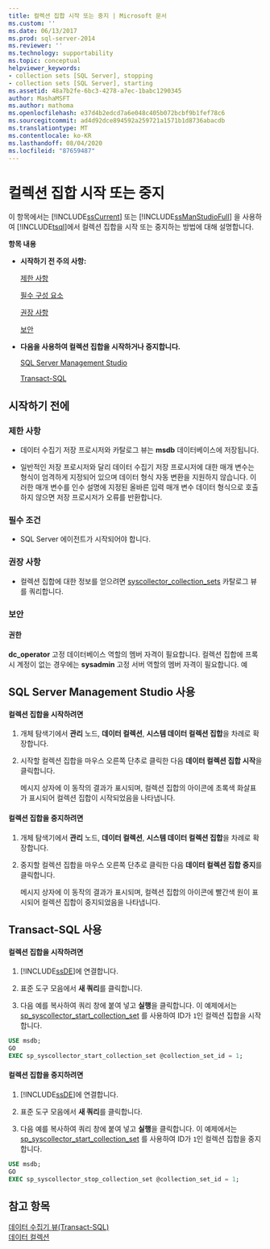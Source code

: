 ```yaml
---
title: 컬렉션 집합 시작 또는 중지 | Microsoft 문서
ms.custom: ''
ms.date: 06/13/2017
ms.prod: sql-server-2014
ms.reviewer: ''
ms.technology: supportability
ms.topic: conceptual
helpviewer_keywords:
- collection sets [SQL Server], stopping
- collection sets [SQL Server], starting
ms.assetid: 48a7b2fe-6bc3-4278-a7ec-1babc1290345
author: MashaMSFT
ms.author: mathoma
ms.openlocfilehash: e37d4b2edcd7a6e048c405b072bcbf9b1fef78c6
ms.sourcegitcommit: ad4d92dce894592a259721a1571b1d8736abacdb
ms.translationtype: MT
ms.contentlocale: ko-KR
ms.lasthandoff: 08/04/2020
ms.locfileid: "87659487"
---
```

# <a name="start-or-stop-a-collection-set"></a>컬렉션 집합 시작 또는 중지
  이 항목에서는 [!INCLUDE[ssCurrent](../../includes/sscurrent-md.md)] 또는 [!INCLUDE[ssManStudioFull](../../includes/ssmanstudiofull-md.md)] 을 사용하여 [!INCLUDE[tsql](../../includes/tsql-md.md)]에서 컬렉션 집합을 시작 또는 중지하는 방법에 대해 설명합니다.  
  
 **항목 내용**  
  
-   **시작하기 전 주의 사항:**  
  
     [제한 사항](#Restrictions)  
  
     [필수 구성 요소](#Prerequisites)  
  
     [권장 사항](#Recommendations)  
  
     [보안](#Security)  
  
-   **다음을 사용하여 컬렉션 집합을 시작하거나 중지합니다.**  
  
     [SQL Server Management Studio](#SSMSProcedure)  
  
     [Transact-SQL](#TsqlProcedure)  
  
##  <a name="before-you-begin"></a><a name="BeforeYouBegin"></a> 시작하기 전에  
  
###  <a name="limitations-and-restrictions"></a><a name="Restrictions"></a> 제한 사항  
  
-   데이터 수집기 저장 프로시저와 카탈로그 뷰는 **msdb** 데이터베이스에 저장됩니다.  
  
-   일반적인 저장 프로시저와 달리 데이터 수집기 저장 프로시저에 대한 매개 변수는 형식이 엄격하게 지정되어 있으며 데이터 형식 자동 변환을 지원하지 않습니다. 이러한 매개 변수를 인수 설명에 지정된 올바른 입력 매개 변수 데이터 형식으로 호출하지 않으면 저장 프로시저가 오류를 반환합니다.  
  
###  <a name="prerequisites"></a><a name="Prerequisites"></a> 필수 조건  
  
-   SQL Server 에이전트가 시작되어야 합니다.  
  
###  <a name="recommendations"></a><a name="Recommendations"></a> 권장 사항  
  
-   컬렉션 집합에 대한 정보를 얻으려면 [syscollector_collection_sets](/sql/relational-databases/system-catalog-views/syscollector-collection-sets-transact-sql) 카탈로그 뷰를 쿼리합니다.  
  
###  <a name="security"></a><a name="Security"></a> 보안  
  
####  <a name="permissions"></a><a name="Permissions"></a> 권한  
 **dc_operator** 고정 데이터베이스 역할의 멤버 자격이 필요합니다. 컬렉션 집합에 프록시 계정이 없는 경우에는 **sysadmin** 고정 서버 역할의 멤버 자격이 필요합니다. 예  
  
##  <a name="using-sql-server-management-studio"></a><a name="SSMSProcedure"></a> SQL Server Management Studio 사용  
  
#### <a name="to-start-a-collection-set"></a>컬렉션 집합을 시작하려면  
  
1.  개체 탐색기에서 **관리** 노드, **데이터 컬렉션**, **시스템 데이터 컬렉션 집합**을 차례로 확장합니다.  
  
2.  시작할 컬렉션 집합을 마우스 오른쪽 단추로 클릭한 다음 **데이터 컬렉션 집합 시작**을 클릭합니다.  
  
     메시지 상자에 이 동작의 결과가 표시되며, 컬렉션 집합의 아이콘에 초록색 화살표가 표시되어 컬렉션 집합이 시작되었음을 나타냅니다.  
  
#### <a name="to-stop-a-collection-set"></a>컬렉션 집합을 중지하려면  
  
1.  개체 탐색기에서 **관리** 노드, **데이터 컬렉션**, **시스템 데이터 컬렉션 집합**을 차례로 확장합니다.  
  
2.  중지할 컬렉션 집합을 마우스 오른쪽 단추로 클릭한 다음 **데이터 컬렉션 집합 중지**를 클릭합니다.  
  
     메시지 상자에 이 동작의 결과가 표시되며, 컬렉션 집합의 아이콘에 빨간색 원이 표시되어 컬렉션 집합이 중지되었음을 나타냅니다.  
  
##  <a name="using-transact-sql"></a><a name="TsqlProcedure"></a> Transact-SQL 사용  
  
#### <a name="to-start-a-collection-set"></a>컬렉션 집합을 시작하려면  
  
1.  [!INCLUDE[ssDE](../../../includes/ssde-md.md)]에 연결합니다.  
  
2.  표준 도구 모음에서 **새 쿼리**를 클릭합니다.  
  
3.  다음 예를 복사하여 쿼리 창에 붙여 넣고 **실행**을 클릭합니다. 이 예제에서는 [sp_syscollector_start_collection_set](/sql/relational-databases/system-stored-procedures/sp-syscollector-start-collection-set-transact-sql) 를 사용하여 ID가 `1`인 컬렉션 집합을 시작합니다.  
  
```sql  
USE msdb;  
GO  
EXEC sp_syscollector_start_collection_set @collection_set_id = 1;  
```  
  
#### <a name="to-stop-a-collection-set"></a>컬렉션 집합을 중지하려면  
  
1.  [!INCLUDE[ssDE](../../../includes/ssde-md.md)]에 연결합니다.  
  
2.  표준 도구 모음에서 **새 쿼리**를 클릭합니다.  
  
3.  다음 예를 복사하여 쿼리 창에 붙여 넣고 **실행**을 클릭합니다. 이 예제에서는 [sp_syscollector_start_collection_set](/sql/relational-databases/system-stored-procedures/sp-syscollector-stop-collection-set-transact-sql) 를 사용하여 ID가 `1`인 컬렉션 집합을 중지합니다.  
  
```sql  
USE msdb;  
GO  
EXEC sp_syscollector_stop_collection_set @collection_set_id = 1;  
```  
  
## <a name="see-also"></a>참고 항목  
 [데이터 수집기 뷰&#40;Transact-SQL&#41;](/sql/relational-databases/system-catalog-views/data-collector-views-transact-sql)   
 [데이터 컬렉션](data-collection.md)  
  
  
